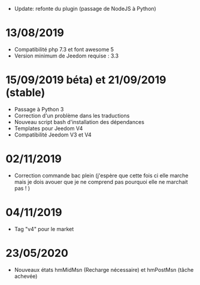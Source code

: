 
- Update: refonte du plugin (passage de NodeJS à Python)

# 13/08/2019

- Compatibilité php 7.3 et font awesome 5
- Version minimum de Jeedom requise : 3.3

# 15/09/2019 béta) et 21/09/2019 (stable)

- Passage à Python 3
- Correction d'un problème dans les traductions
- Nouveau script bash d'installation des dépendances
- Templates pour Jeedom V4
- Compatibilité Jeedom V3 et V4

# 02/11/2019

- Correction commande bac plein (j'espère que cette fois ci elle marche
mais je dois avouer que je ne comprend pas pourquoi elle ne marchait pas ! )

# 04/11/2019

- Tag "v4" pour le market

# 23/05/2020

- Nouveaux états hmMidMsn (Recharge nécessaire) et hmPostMsn (tâche achevée)
